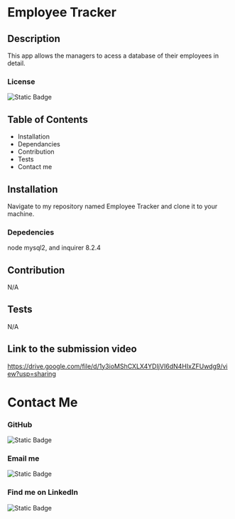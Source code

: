 # Employee Tracker

## Description

This app allows the managers to acess a database of their employees in detail.

### License

![Static Badge](https://img.shields.io/badge/License-MIT-white?style=plastic)

## Table of Contents

- Installation
- Dependancies
- Contribution
- Tests
- Contact me

## Installation

Navigate to my repository named Employee Tracker and clone it to your machine.

### Depedencies

node mysql2, and inquirer 8.2.4

## Contribution

N/A

## Tests

N/A

## Link to the submission video

https://drive.google.com/file/d/1y3ioMShCXLX4YDIjVI6dN4HIxZFUwdg9/view?usp=sharing

# Contact Me

### GitHub

![Static Badge](https://img.shields.io/badge/GitHub-rubenvill0811-white?style=for-the-badge&logo=GitHub)

### Email me

![Static Badge](https://img.shields.io/badge/Email-rubenvill0811%40gmail.com-white?style=for-the-badge&logo=gmail)

### Find me on LinkedIn

![Static Badge](https://img.shields.io/badge/LinkedIn-rubenvill0811-white?style=for-the-badge&logo=LinkedIn)

